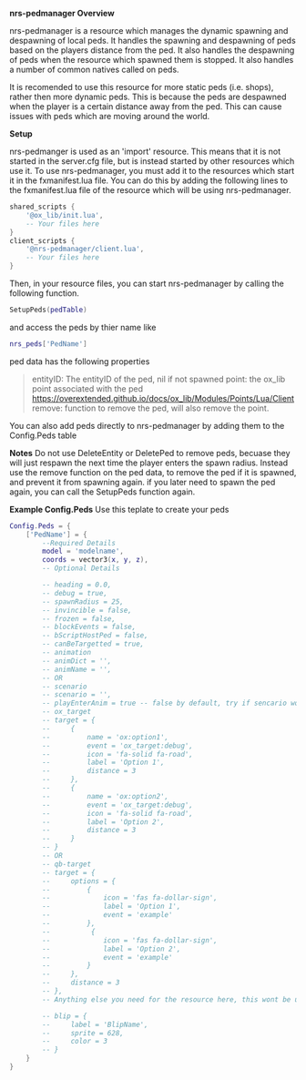 **nrs-pedmanager Overview**

nrs-pedmanager is a resource which manages the dynamic spawning and despawning of local peds. It handles the spawning and despawning of peds based on the players distance from the ped. It also handles the despawning of peds when the resource which spawned them is stopped. It also handles a number of common natives called on peds.

It is recomended to use this resource for more static peds (i.e. shops), rather then more dynamic peds. This is because the peds are despawned when the player is a certain distance away from the ped. This can cause issues with peds which are moving around the world.

**Setup**

nrs-pedmanger is used as an 'import' resource. This means that it is not started in the server.cfg file, but is instead started by other resources which use it. To use nrs-pedmanager, you must add it to the resources which start it in the fxmanifest.lua file. You can do this by adding the following lines to the fxmanifest.lua file of the resource which will be using nrs-pedmanager.

```lua
shared_scripts {
    '@ox_lib/init.lua',
    -- Your files here
}
client_scripts {
    '@nrs-pedmanager/client.lua',
    -- Your files here
}
```

Then, in your resource files, you can start nrs-pedmanager by calling the following function.

```lua
SetupPeds(pedTable)
```

and access the peds by thier name like
```lua
nrs_peds['PedName']
```

ped data has the following properties
> entityID: The entityID of the ped, nil if not spawned
> point: the ox_lib point associated with the ped https://overextended.github.io/docs/ox_lib/Modules/Points/Lua/Client 
> remove: function to remove the ped, will also remove the point.

You can also add peds directly to nrs-pedmanager by adding them to the Config.Peds table

**Notes**
Do not use DeleteEntity or DeletePed to remove peds, becuase they will just respawn the next time the player enters the spawn radius. Instead use the remove function on the ped data, to remove the ped if it is spawned, and prevent it from spawning again. if you later need to spawn the ped again, you can call the SetupPeds function again.

**Example Config.Peds** Use this teplate to create your peds

```lua
Config.Peds = {
    ['PedName'] = {
        --Required Details
        model = 'modelname',
        coords = vector3(x, y, z),
        -- Optional Details

        -- heading = 0.0,
        -- debug = true,
        -- spawnRadius = 25,
        -- invincible = false,
        -- frozen = false,
        -- blockEvents = false,
        -- bScriptHostPed = false,
        -- canBeTargetted = true,
        -- animation
        -- animDict = '',
        -- animName = '',
        -- OR
        -- scenario
        -- scenario = '',
        -- playEnterAnim = true -- false by default, try if sencario wont play
        -- ox_target
        -- target = {
        --     {
        --         name = 'ox:option1',
        --         event = 'ox_target:debug',
        --         icon = 'fa-solid fa-road',
        --         label = 'Option 1',
        --         distance = 3
        --     },
        --     {
        --         name = 'ox:option2',
        --         event = 'ox_target:debug',
        --         icon = 'fa-solid fa-road',
        --         label = 'Option 2',
        --         distance = 3
        --     }
        -- }
        -- OR
        -- qb-target
        -- target = {
        --     options = {
        --         {
        --             icon = 'fas fa-dollar-sign',
        --             label = 'Option 1',
        --             event = 'example'
        --         },
        --          {
        --             icon = 'fas fa-dollar-sign',
        --             label = 'Option 2',
        --             event = 'example'
        --         }
        --     },
        --     distance = 3
        -- },
        -- Anything else you need for the resource here, this wont be used by pedmanager

        -- blip = {
        --     label = 'BlipName',
        --     sprite = 628,
        --     color = 3
        -- }
    }
}
```
